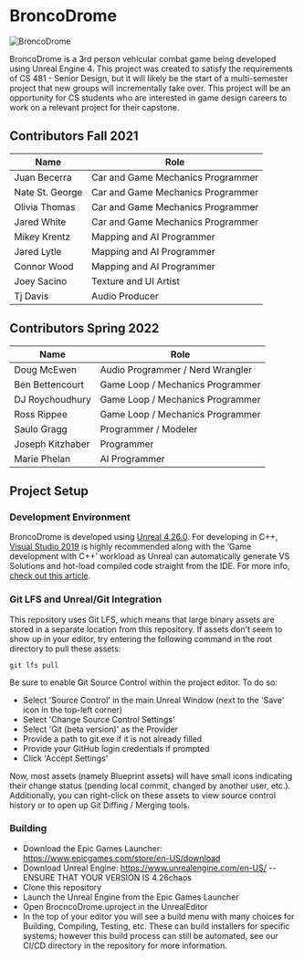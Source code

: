 # BroncoDrome  
![BroncoDrome](https://github.com/cs481-ekh/s22-gregg/actions/workflows/main.yml/badge.svg)  

BroncoDrome is a 3rd person vehicular combat game being developed using Unreal Engine 4. This project was created to satisfy the requirements of CS 481 - Senior Design, but it will likely be the start of a multi-semester project that new groups will incrementally take over. This project will be an opportunity for CS students who are interested in game design careers to work on a relevant project for their capstone. 

## Contributors Fall 2021

| Name            | Role                              |
| --------------- | --------------------------------- |
| Juan Becerra    | Car and Game Mechanics Programmer |
| Nate St. George | Car and Game Mechanics Programmer |
| Olivia Thomas   | Car and Game Mechanics Programmer |
| Jared White     | Car and Game Mechanics Programmer |
| Mikey Krentz    | Mapping and AI Programmer         |
| Jared Lytle     | Mapping and AI Programmer         |
| Connor Wood     | Mapping and AI Programmer         |
| Joey Sacino     | Texture and UI Artist             |
| Tj Davis        | Audio Producer                    |

## Contributors Spring 2022

| Name             | Role                              |
| ---------------- | --------------------------------- |
| Doug McEwen      | Audio Programmer / Nerd Wrangler  |
| Ben Bettencourt  | Game Loop / Mechanics Programmer  |
| DJ Roychoudhury  | Game Loop / Mechanics Programmer  |
| Ross Rippee      | Game Loop / Mechanics Programmer  |
| Saulo Gragg      | Programmer / Modeler              |
| Joseph Kitzhaber | Programmer                        |
| Marie Phelan     | AI Programmer                     |


## Project Setup

### Development Environment

BroncoDrome is developed using [Unreal 4.26.0](https://www.unrealengine.com/en-US/download). For developing in C++, [Visual Studio 2019](https://visualstudio.microsoft.com/downloads/) is highly recommended along with the ‘Game development with C++’ workload as Unreal can automatically generate VS Solutions and hot-load compiled code straight from the IDE. For more info, [check out this article](https://docs.unrealengine.com/en-US/ProductionPipelines/DevelopmentSetup/VisualStudioSetup/index.html).

### Git LFS and Unreal/Git Integration

This repository uses Git LFS, which means that large binary assets are stored in a separate location from this repository. If assets don’t seem to show up in your editor, try entering the following command in the root directory to pull these assets:
```
git lfs pull
```

Be sure to enable Git Source Control within the project editor. To do so:
- Select 'Source Control' in the main Unreal Window (next to the 'Save' icon in the top-left corner)
- Select 'Change Source Control Settings'
- Select 'Git (beta version)' as the Provider
- Provide a path to git.exe if it is not already filled
- Provide your GitHub login credentials if prompted
- Click 'Accept Settings'

Now, most assets (namely Blueprint assets) will have small icons indicating their change status (pending local commit, changed by another user, etc.). Additionally, you can right-click on these assets to view source control history or to open up Git Diffing / Merging tools.

### Building

- Download the Epic Games Launcher: https://www.epicgames.com/store/en-US/download
- Download Unreal Engine: https://www.unrealengine.com/en-US/
-- ENSURE THAT YOUR VERSION IS 4.26chaos
- Clone this repository
- Launch the Unreal Engine from the Epic Games Launcher
- Open BrocncoDrome.uproject in the UnrealEditor
- In the top of your editor you will see a build menu with many choices for Building, Compiling, Testing, etc. These can build installers for specific systems; however this build process can still be automated, see our CI/CD directory in the repository for more information.

